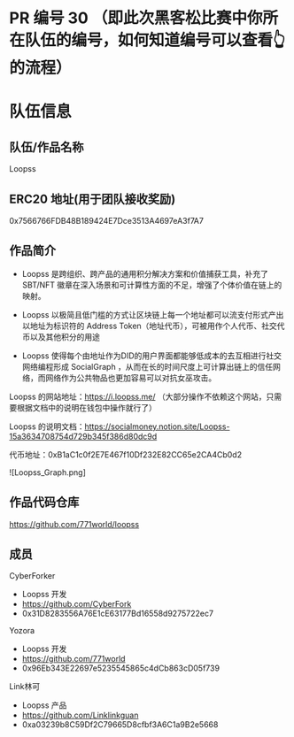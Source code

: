 # PR 编号 30 （即此次黑客松比赛中你所在队伍的编号，如何知道编号可以查看👆的流程）
# 队伍信息
## 队伍/作品名称
Loopss

## ERC20 地址(用于团队接收奖励)
0x7566766FDB48B189424E7Dce3513A4697eA3f7A7

## 作品简介
- Loopss 是跨组织、跨产品的通用积分解决方案和价值捕获工具，补充了 SBT/NFT 徽章在深入场景和可计算性方面的不足，增强了个体价值在链上的映射。

- Loopss 以极简且低门槛的方式让区块链上每一个地址都可以流支付形式产出以地址为标识符的 Address Token（地址代币），可被用作个人代币、社交代币以及其他积分的用途

- Loopss 使得每个由地址作为DID的用户界面都能够低成本的去互相进行社交网络编程形成 SocialGraph ，从而在长的时间尺度上可计算出链上的信任网络，而网络作为公共物品也更加容易可以对抗女巫攻击。


Loopss 的网站地址：https://i.loopss.me/
（大部分操作不依赖这个网站，只需要根据文档中的说明在钱包中操作就行了）

Loopss 的说明文档：https://socialmoney.notion.site/Loopss-15a3634708754d729b345f386d80dc9d

代币地址：0xB1aC1c0f2E7E467f10Df232E82CC65e2CA4Cb0d2

![Loopss_Graph.png]


## 作品代码仓库
https://github.com/771world/loopss

## 成员

CyberForker
- Loopss 开发
- https://github.com/CyberFork
- 0x31D8283556A76E1cE63177Bd16558d9275722ec7

Yozora
- Loopss 开发
- https://github.com/771world
- 0x96Eb343E22697e5235545865c4dCb863cD05f739

Link林可
- Loopss 产品
- https://github.com/Linklinkguan
- 0xa03239b8C59Df2C79665D8cfbf3A6C1a9B2e5668
